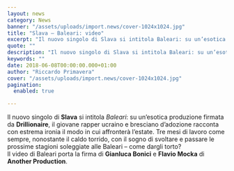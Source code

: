 ```yaml
---
layout: news
category: News
banner: "/assets/uploads/import.news/cover-1024x1024.jpg"
title: "Slava – Baleari: video"
excerpt: "Il nuovo singolo di Slava si intitola Baleari: su un’esotica produzione firmata da Drillionaire, il giovane rapper ucraino e bresciano d’adozione racconta con estrema ironia il modo in cui affronterà l’estate. Tre mesi di lavoro come sempre, nonostante il caldo torrido, con il sogno di svoltare e passare le prossime stagioni soleggiate alle Baleari – [&hellip"
quote: ""
description: "Il nuovo singolo di Slava si intitola Baleari: su un’esotica produzione firmata da Drillionaire, il giovane rapper ucraino e bresciano d’adozione racconta con estrema ironia il modo in cui affronterà l’estate. Tre mesi di lavoro come sempre, nonostante il caldo torrido, con il sogno di svoltare e passare le prossime stagioni soleggiate alle Baleari – [&hellip"
keywords: ""
date: 2018-06-08T00:00:00.000+01:00
author: "Riccardo Primavera"
cover: "/assets/uploads/import.news/cover-1024x1024.jpg"
pagination:
  enabled: true

---
```


Il nuovo singolo di **Slava** si intitola _Baleari_: su un’esotica produzione firmata da **Drillionaire**, il giovane rapper ucraino e bresciano d’adozione racconta con estrema ironia il modo in cui affronterà l’estate. Tre mesi di lavoro come sempre, nonostante il caldo torrido, con il sogno di svoltare e passare le prossime stagioni soleggiate alle Baleari – come dargli torto?  
Il video di Baleari porta la firma di **Gianluca Bonici** e **Flavio Mocka** di **Another Production**.